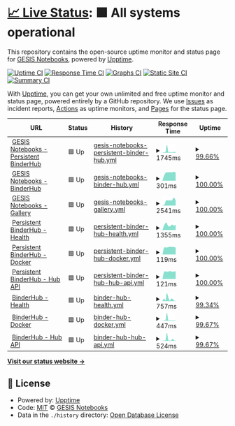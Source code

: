 # [📈 Live Status](https://gesisnotebooks.github.io/status): <!--live status--> **🟩 All systems operational**

This repository contains the open-source uptime monitor and status page for [GESIS Notebooks](http://notebooks.gesis.org), powered by [Upptime](https://github.com/upptime/upptime).

[![Uptime CI](https://github.com/koj-co/upptime/workflows/Uptime%20CI/badge.svg)](https://github.com/koj-co/upptime/actions?query=workflow%3A%22Uptime+CI%22)
[![Response Time CI](https://github.com/koj-co/upptime/workflows/Response%20Time%20CI/badge.svg)](https://github.com/koj-co/upptime/actions?query=workflow%3A%22Response+Time+CI%22)
[![Graphs CI](https://github.com/koj-co/upptime/workflows/Graphs%20CI/badge.svg)](https://github.com/koj-co/upptime/actions?query=workflow%3A%22Graphs+CI%22)
[![Static Site CI](https://github.com/koj-co/upptime/workflows/Static%20Site%20CI/badge.svg)](https://github.com/koj-co/upptime/actions?query=workflow%3A%22Static+Site+CI%22)
[![Summary CI](https://github.com/koj-co/upptime/workflows/Summary%20CI/badge.svg)](https://github.com/koj-co/upptime/actions?query=workflow%3A%22Summary+CI%22)

With [Upptime](https://upptime.js.org), you can get your own unlimited and free uptime monitor and status page, powered entirely by a GitHub repository. We use [Issues](https://github.com/gesisnotebooks/status/issues) as incident reports, [Actions](https://github.com/gesisnotebooks/status/actions) as uptime monitors, and [Pages](https://gesisnotebooks.github.io/status) for the status page.

<!--start: status pages-->
<!-- This summary is generated by Upptime (https://github.com/upptime/upptime) -->
<!-- Do not edit this manually, your changes will be overwritten -->
<!-- prettier-ignore -->
| URL | Status | History | Response Time | Uptime |
| --- | ------ | ------- | ------------- | ------ |
| <img alt="" src="https://favicons.githubusercontent.com/notebooks.gesis.org" height="13"> [GESIS Notebooks - Persistent BinderHub](https://notebooks.gesis.org) | 🟩 Up | [gesis-notebooks-persistent-binder-hub.yml](https://github.com/gesisnotebooks/status/commits/master/history/gesis-notebooks-persistent-binder-hub.yml) | <details><summary><img alt="Response time graph" src="./graphs/gesis-notebooks-persistent-binder-hub/response-time-week.png" height="20"> 1745ms</summary><br><a href="https://gesisnotebooks.github.io/status/history/gesis-notebooks-persistent-binder-hub"><img alt="Response time 1002" src="https://img.shields.io/endpoint?url=https%3A%2F%2Fraw.githubusercontent.com%2Fgesisnotebooks%2Fstatus%2Fmaster%2Fapi%2Fgesis-notebooks-persistent-binder-hub%2Fresponse-time.json"></a><br><a href="https://gesisnotebooks.github.io/status/history/gesis-notebooks-persistent-binder-hub"><img alt="24-hour response time 809" src="https://img.shields.io/endpoint?url=https%3A%2F%2Fraw.githubusercontent.com%2Fgesisnotebooks%2Fstatus%2Fmaster%2Fapi%2Fgesis-notebooks-persistent-binder-hub%2Fresponse-time-day.json"></a><br><a href="https://gesisnotebooks.github.io/status/history/gesis-notebooks-persistent-binder-hub"><img alt="7-day response time 1745" src="https://img.shields.io/endpoint?url=https%3A%2F%2Fraw.githubusercontent.com%2Fgesisnotebooks%2Fstatus%2Fmaster%2Fapi%2Fgesis-notebooks-persistent-binder-hub%2Fresponse-time-week.json"></a><br><a href="https://gesisnotebooks.github.io/status/history/gesis-notebooks-persistent-binder-hub"><img alt="30-day response time 1052" src="https://img.shields.io/endpoint?url=https%3A%2F%2Fraw.githubusercontent.com%2Fgesisnotebooks%2Fstatus%2Fmaster%2Fapi%2Fgesis-notebooks-persistent-binder-hub%2Fresponse-time-month.json"></a><br><a href="https://gesisnotebooks.github.io/status/history/gesis-notebooks-persistent-binder-hub"><img alt="1-year response time 1002" src="https://img.shields.io/endpoint?url=https%3A%2F%2Fraw.githubusercontent.com%2Fgesisnotebooks%2Fstatus%2Fmaster%2Fapi%2Fgesis-notebooks-persistent-binder-hub%2Fresponse-time-year.json"></a></details> | <details><summary><a href="https://gesisnotebooks.github.io/status/history/gesis-notebooks-persistent-binder-hub">99.66%</a></summary><a href="https://gesisnotebooks.github.io/status/history/gesis-notebooks-persistent-binder-hub"><img alt="All-time uptime 99.92%" src="https://img.shields.io/endpoint?url=https%3A%2F%2Fraw.githubusercontent.com%2Fgesisnotebooks%2Fstatus%2Fmaster%2Fapi%2Fgesis-notebooks-persistent-binder-hub%2Fuptime.json"></a><br><a href="https://gesisnotebooks.github.io/status/history/gesis-notebooks-persistent-binder-hub"><img alt="24-hour uptime 100.00%" src="https://img.shields.io/endpoint?url=https%3A%2F%2Fraw.githubusercontent.com%2Fgesisnotebooks%2Fstatus%2Fmaster%2Fapi%2Fgesis-notebooks-persistent-binder-hub%2Fuptime-day.json"></a><br><a href="https://gesisnotebooks.github.io/status/history/gesis-notebooks-persistent-binder-hub"><img alt="7-day uptime 99.66%" src="https://img.shields.io/endpoint?url=https%3A%2F%2Fraw.githubusercontent.com%2Fgesisnotebooks%2Fstatus%2Fmaster%2Fapi%2Fgesis-notebooks-persistent-binder-hub%2Fuptime-week.json"></a><br><a href="https://gesisnotebooks.github.io/status/history/gesis-notebooks-persistent-binder-hub"><img alt="30-day uptime 99.92%" src="https://img.shields.io/endpoint?url=https%3A%2F%2Fraw.githubusercontent.com%2Fgesisnotebooks%2Fstatus%2Fmaster%2Fapi%2Fgesis-notebooks-persistent-binder-hub%2Fuptime-month.json"></a><br><a href="https://gesisnotebooks.github.io/status/history/gesis-notebooks-persistent-binder-hub"><img alt="1-year uptime 99.92%" src="https://img.shields.io/endpoint?url=https%3A%2F%2Fraw.githubusercontent.com%2Fgesisnotebooks%2Fstatus%2Fmaster%2Fapi%2Fgesis-notebooks-persistent-binder-hub%2Fuptime-year.json"></a></details>
| <img alt="" src="https://favicons.githubusercontent.com/notebooks.gesis.org" height="13"> [GESIS Notebooks - BinderHub](https://notebooks.gesis.org/binder) | 🟩 Up | [gesis-notebooks-binder-hub.yml](https://github.com/gesisnotebooks/status/commits/master/history/gesis-notebooks-binder-hub.yml) | <details><summary><img alt="Response time graph" src="./graphs/gesis-notebooks-binder-hub/response-time-week.png" height="20"> 301ms</summary><br><a href="https://gesisnotebooks.github.io/status/history/gesis-notebooks-binder-hub"><img alt="Response time 376" src="https://img.shields.io/endpoint?url=https%3A%2F%2Fraw.githubusercontent.com%2Fgesisnotebooks%2Fstatus%2Fmaster%2Fapi%2Fgesis-notebooks-binder-hub%2Fresponse-time.json"></a><br><a href="https://gesisnotebooks.github.io/status/history/gesis-notebooks-binder-hub"><img alt="24-hour response time 380" src="https://img.shields.io/endpoint?url=https%3A%2F%2Fraw.githubusercontent.com%2Fgesisnotebooks%2Fstatus%2Fmaster%2Fapi%2Fgesis-notebooks-binder-hub%2Fresponse-time-day.json"></a><br><a href="https://gesisnotebooks.github.io/status/history/gesis-notebooks-binder-hub"><img alt="7-day response time 301" src="https://img.shields.io/endpoint?url=https%3A%2F%2Fraw.githubusercontent.com%2Fgesisnotebooks%2Fstatus%2Fmaster%2Fapi%2Fgesis-notebooks-binder-hub%2Fresponse-time-week.json"></a><br><a href="https://gesisnotebooks.github.io/status/history/gesis-notebooks-binder-hub"><img alt="30-day response time 391" src="https://img.shields.io/endpoint?url=https%3A%2F%2Fraw.githubusercontent.com%2Fgesisnotebooks%2Fstatus%2Fmaster%2Fapi%2Fgesis-notebooks-binder-hub%2Fresponse-time-month.json"></a><br><a href="https://gesisnotebooks.github.io/status/history/gesis-notebooks-binder-hub"><img alt="1-year response time 376" src="https://img.shields.io/endpoint?url=https%3A%2F%2Fraw.githubusercontent.com%2Fgesisnotebooks%2Fstatus%2Fmaster%2Fapi%2Fgesis-notebooks-binder-hub%2Fresponse-time-year.json"></a></details> | <details><summary><a href="https://gesisnotebooks.github.io/status/history/gesis-notebooks-binder-hub">100.00%</a></summary><a href="https://gesisnotebooks.github.io/status/history/gesis-notebooks-binder-hub"><img alt="All-time uptime 100.00%" src="https://img.shields.io/endpoint?url=https%3A%2F%2Fraw.githubusercontent.com%2Fgesisnotebooks%2Fstatus%2Fmaster%2Fapi%2Fgesis-notebooks-binder-hub%2Fuptime.json"></a><br><a href="https://gesisnotebooks.github.io/status/history/gesis-notebooks-binder-hub"><img alt="24-hour uptime 100.00%" src="https://img.shields.io/endpoint?url=https%3A%2F%2Fraw.githubusercontent.com%2Fgesisnotebooks%2Fstatus%2Fmaster%2Fapi%2Fgesis-notebooks-binder-hub%2Fuptime-day.json"></a><br><a href="https://gesisnotebooks.github.io/status/history/gesis-notebooks-binder-hub"><img alt="7-day uptime 100.00%" src="https://img.shields.io/endpoint?url=https%3A%2F%2Fraw.githubusercontent.com%2Fgesisnotebooks%2Fstatus%2Fmaster%2Fapi%2Fgesis-notebooks-binder-hub%2Fuptime-week.json"></a><br><a href="https://gesisnotebooks.github.io/status/history/gesis-notebooks-binder-hub"><img alt="30-day uptime 100.00%" src="https://img.shields.io/endpoint?url=https%3A%2F%2Fraw.githubusercontent.com%2Fgesisnotebooks%2Fstatus%2Fmaster%2Fapi%2Fgesis-notebooks-binder-hub%2Fuptime-month.json"></a><br><a href="https://gesisnotebooks.github.io/status/history/gesis-notebooks-binder-hub"><img alt="1-year uptime 100.00%" src="https://img.shields.io/endpoint?url=https%3A%2F%2Fraw.githubusercontent.com%2Fgesisnotebooks%2Fstatus%2Fmaster%2Fapi%2Fgesis-notebooks-binder-hub%2Fuptime-year.json"></a></details>
| <img alt="" src="https://favicons.githubusercontent.com/notebooks.gesis.org" height="13"> [GESIS Notebooks - Gallery](https://notebooks.gesis.org/gallery/) | 🟩 Up | [gesis-notebooks-gallery.yml](https://github.com/gesisnotebooks/status/commits/master/history/gesis-notebooks-gallery.yml) | <details><summary><img alt="Response time graph" src="./graphs/gesis-notebooks-gallery/response-time-week.png" height="20"> 2541ms</summary><br><a href="https://gesisnotebooks.github.io/status/history/gesis-notebooks-gallery"><img alt="Response time 1852" src="https://img.shields.io/endpoint?url=https%3A%2F%2Fraw.githubusercontent.com%2Fgesisnotebooks%2Fstatus%2Fmaster%2Fapi%2Fgesis-notebooks-gallery%2Fresponse-time.json"></a><br><a href="https://gesisnotebooks.github.io/status/history/gesis-notebooks-gallery"><img alt="24-hour response time 2488" src="https://img.shields.io/endpoint?url=https%3A%2F%2Fraw.githubusercontent.com%2Fgesisnotebooks%2Fstatus%2Fmaster%2Fapi%2Fgesis-notebooks-gallery%2Fresponse-time-day.json"></a><br><a href="https://gesisnotebooks.github.io/status/history/gesis-notebooks-gallery"><img alt="7-day response time 2541" src="https://img.shields.io/endpoint?url=https%3A%2F%2Fraw.githubusercontent.com%2Fgesisnotebooks%2Fstatus%2Fmaster%2Fapi%2Fgesis-notebooks-gallery%2Fresponse-time-week.json"></a><br><a href="https://gesisnotebooks.github.io/status/history/gesis-notebooks-gallery"><img alt="30-day response time 1892" src="https://img.shields.io/endpoint?url=https%3A%2F%2Fraw.githubusercontent.com%2Fgesisnotebooks%2Fstatus%2Fmaster%2Fapi%2Fgesis-notebooks-gallery%2Fresponse-time-month.json"></a><br><a href="https://gesisnotebooks.github.io/status/history/gesis-notebooks-gallery"><img alt="1-year response time 1852" src="https://img.shields.io/endpoint?url=https%3A%2F%2Fraw.githubusercontent.com%2Fgesisnotebooks%2Fstatus%2Fmaster%2Fapi%2Fgesis-notebooks-gallery%2Fresponse-time-year.json"></a></details> | <details><summary><a href="https://gesisnotebooks.github.io/status/history/gesis-notebooks-gallery">100.00%</a></summary><a href="https://gesisnotebooks.github.io/status/history/gesis-notebooks-gallery"><img alt="All-time uptime 100.00%" src="https://img.shields.io/endpoint?url=https%3A%2F%2Fraw.githubusercontent.com%2Fgesisnotebooks%2Fstatus%2Fmaster%2Fapi%2Fgesis-notebooks-gallery%2Fuptime.json"></a><br><a href="https://gesisnotebooks.github.io/status/history/gesis-notebooks-gallery"><img alt="24-hour uptime 100.00%" src="https://img.shields.io/endpoint?url=https%3A%2F%2Fraw.githubusercontent.com%2Fgesisnotebooks%2Fstatus%2Fmaster%2Fapi%2Fgesis-notebooks-gallery%2Fuptime-day.json"></a><br><a href="https://gesisnotebooks.github.io/status/history/gesis-notebooks-gallery"><img alt="7-day uptime 100.00%" src="https://img.shields.io/endpoint?url=https%3A%2F%2Fraw.githubusercontent.com%2Fgesisnotebooks%2Fstatus%2Fmaster%2Fapi%2Fgesis-notebooks-gallery%2Fuptime-week.json"></a><br><a href="https://gesisnotebooks.github.io/status/history/gesis-notebooks-gallery"><img alt="30-day uptime 100.00%" src="https://img.shields.io/endpoint?url=https%3A%2F%2Fraw.githubusercontent.com%2Fgesisnotebooks%2Fstatus%2Fmaster%2Fapi%2Fgesis-notebooks-gallery%2Fuptime-month.json"></a><br><a href="https://gesisnotebooks.github.io/status/history/gesis-notebooks-gallery"><img alt="1-year uptime 100.00%" src="https://img.shields.io/endpoint?url=https%3A%2F%2Fraw.githubusercontent.com%2Fgesisnotebooks%2Fstatus%2Fmaster%2Fapi%2Fgesis-notebooks-gallery%2Fuptime-year.json"></a></details>
| <img alt="" src="https://favicons.githubusercontent.com/notebooks.gesis.org" height="13"> [Persistent BinderHub - Health](https://notebooks.gesis.org/services/binder/health) | 🟩 Up | [persistent-binder-hub-health.yml](https://github.com/gesisnotebooks/status/commits/master/history/persistent-binder-hub-health.yml) | <details><summary><img alt="Response time graph" src="./graphs/persistent-binder-hub-health/response-time-week.png" height="20"> 1355ms</summary><br><a href="https://gesisnotebooks.github.io/status/history/persistent-binder-hub-health"><img alt="Response time 1031" src="https://img.shields.io/endpoint?url=https%3A%2F%2Fraw.githubusercontent.com%2Fgesisnotebooks%2Fstatus%2Fmaster%2Fapi%2Fpersistent-binder-hub-health%2Fresponse-time.json"></a><br><a href="https://gesisnotebooks.github.io/status/history/persistent-binder-hub-health"><img alt="24-hour response time 1037" src="https://img.shields.io/endpoint?url=https%3A%2F%2Fraw.githubusercontent.com%2Fgesisnotebooks%2Fstatus%2Fmaster%2Fapi%2Fpersistent-binder-hub-health%2Fresponse-time-day.json"></a><br><a href="https://gesisnotebooks.github.io/status/history/persistent-binder-hub-health"><img alt="7-day response time 1355" src="https://img.shields.io/endpoint?url=https%3A%2F%2Fraw.githubusercontent.com%2Fgesisnotebooks%2Fstatus%2Fmaster%2Fapi%2Fpersistent-binder-hub-health%2Fresponse-time-week.json"></a><br><a href="https://gesisnotebooks.github.io/status/history/persistent-binder-hub-health"><img alt="30-day response time 1042" src="https://img.shields.io/endpoint?url=https%3A%2F%2Fraw.githubusercontent.com%2Fgesisnotebooks%2Fstatus%2Fmaster%2Fapi%2Fpersistent-binder-hub-health%2Fresponse-time-month.json"></a><br><a href="https://gesisnotebooks.github.io/status/history/persistent-binder-hub-health"><img alt="1-year response time 1031" src="https://img.shields.io/endpoint?url=https%3A%2F%2Fraw.githubusercontent.com%2Fgesisnotebooks%2Fstatus%2Fmaster%2Fapi%2Fpersistent-binder-hub-health%2Fresponse-time-year.json"></a></details> | <details><summary><a href="https://gesisnotebooks.github.io/status/history/persistent-binder-hub-health">100.00%</a></summary><a href="https://gesisnotebooks.github.io/status/history/persistent-binder-hub-health"><img alt="All-time uptime 100.00%" src="https://img.shields.io/endpoint?url=https%3A%2F%2Fraw.githubusercontent.com%2Fgesisnotebooks%2Fstatus%2Fmaster%2Fapi%2Fpersistent-binder-hub-health%2Fuptime.json"></a><br><a href="https://gesisnotebooks.github.io/status/history/persistent-binder-hub-health"><img alt="24-hour uptime 100.00%" src="https://img.shields.io/endpoint?url=https%3A%2F%2Fraw.githubusercontent.com%2Fgesisnotebooks%2Fstatus%2Fmaster%2Fapi%2Fpersistent-binder-hub-health%2Fuptime-day.json"></a><br><a href="https://gesisnotebooks.github.io/status/history/persistent-binder-hub-health"><img alt="7-day uptime 100.00%" src="https://img.shields.io/endpoint?url=https%3A%2F%2Fraw.githubusercontent.com%2Fgesisnotebooks%2Fstatus%2Fmaster%2Fapi%2Fpersistent-binder-hub-health%2Fuptime-week.json"></a><br><a href="https://gesisnotebooks.github.io/status/history/persistent-binder-hub-health"><img alt="30-day uptime 100.00%" src="https://img.shields.io/endpoint?url=https%3A%2F%2Fraw.githubusercontent.com%2Fgesisnotebooks%2Fstatus%2Fmaster%2Fapi%2Fpersistent-binder-hub-health%2Fuptime-month.json"></a><br><a href="https://gesisnotebooks.github.io/status/history/persistent-binder-hub-health"><img alt="1-year uptime 100.00%" src="https://img.shields.io/endpoint?url=https%3A%2F%2Fraw.githubusercontent.com%2Fgesisnotebooks%2Fstatus%2Fmaster%2Fapi%2Fpersistent-binder-hub-health%2Fuptime-year.json"></a></details>
| <img alt="" src="https://favicons.githubusercontent.com/notebooks.gesis.org" height="13"> [Persistent BinderHub - Docker](https://notebooks.gesis.org/services/binder/health) | 🟩 Up | [persistent-binder-hub-docker.yml](https://github.com/gesisnotebooks/status/commits/master/history/persistent-binder-hub-docker.yml) | <details><summary><img alt="Response time graph" src="./graphs/persistent-binder-hub-docker/response-time-week.png" height="20"> 119ms</summary><br><a href="https://gesisnotebooks.github.io/status/history/persistent-binder-hub-docker"><img alt="Response time 168" src="https://img.shields.io/endpoint?url=https%3A%2F%2Fraw.githubusercontent.com%2Fgesisnotebooks%2Fstatus%2Fmaster%2Fapi%2Fpersistent-binder-hub-docker%2Fresponse-time.json"></a><br><a href="https://gesisnotebooks.github.io/status/history/persistent-binder-hub-docker"><img alt="24-hour response time 142" src="https://img.shields.io/endpoint?url=https%3A%2F%2Fraw.githubusercontent.com%2Fgesisnotebooks%2Fstatus%2Fmaster%2Fapi%2Fpersistent-binder-hub-docker%2Fresponse-time-day.json"></a><br><a href="https://gesisnotebooks.github.io/status/history/persistent-binder-hub-docker"><img alt="7-day response time 119" src="https://img.shields.io/endpoint?url=https%3A%2F%2Fraw.githubusercontent.com%2Fgesisnotebooks%2Fstatus%2Fmaster%2Fapi%2Fpersistent-binder-hub-docker%2Fresponse-time-week.json"></a><br><a href="https://gesisnotebooks.github.io/status/history/persistent-binder-hub-docker"><img alt="30-day response time 175" src="https://img.shields.io/endpoint?url=https%3A%2F%2Fraw.githubusercontent.com%2Fgesisnotebooks%2Fstatus%2Fmaster%2Fapi%2Fpersistent-binder-hub-docker%2Fresponse-time-month.json"></a><br><a href="https://gesisnotebooks.github.io/status/history/persistent-binder-hub-docker"><img alt="1-year response time 168" src="https://img.shields.io/endpoint?url=https%3A%2F%2Fraw.githubusercontent.com%2Fgesisnotebooks%2Fstatus%2Fmaster%2Fapi%2Fpersistent-binder-hub-docker%2Fresponse-time-year.json"></a></details> | <details><summary><a href="https://gesisnotebooks.github.io/status/history/persistent-binder-hub-docker">100.00%</a></summary><a href="https://gesisnotebooks.github.io/status/history/persistent-binder-hub-docker"><img alt="All-time uptime 100.00%" src="https://img.shields.io/endpoint?url=https%3A%2F%2Fraw.githubusercontent.com%2Fgesisnotebooks%2Fstatus%2Fmaster%2Fapi%2Fpersistent-binder-hub-docker%2Fuptime.json"></a><br><a href="https://gesisnotebooks.github.io/status/history/persistent-binder-hub-docker"><img alt="24-hour uptime 100.00%" src="https://img.shields.io/endpoint?url=https%3A%2F%2Fraw.githubusercontent.com%2Fgesisnotebooks%2Fstatus%2Fmaster%2Fapi%2Fpersistent-binder-hub-docker%2Fuptime-day.json"></a><br><a href="https://gesisnotebooks.github.io/status/history/persistent-binder-hub-docker"><img alt="7-day uptime 100.00%" src="https://img.shields.io/endpoint?url=https%3A%2F%2Fraw.githubusercontent.com%2Fgesisnotebooks%2Fstatus%2Fmaster%2Fapi%2Fpersistent-binder-hub-docker%2Fuptime-week.json"></a><br><a href="https://gesisnotebooks.github.io/status/history/persistent-binder-hub-docker"><img alt="30-day uptime 100.00%" src="https://img.shields.io/endpoint?url=https%3A%2F%2Fraw.githubusercontent.com%2Fgesisnotebooks%2Fstatus%2Fmaster%2Fapi%2Fpersistent-binder-hub-docker%2Fuptime-month.json"></a><br><a href="https://gesisnotebooks.github.io/status/history/persistent-binder-hub-docker"><img alt="1-year uptime 100.00%" src="https://img.shields.io/endpoint?url=https%3A%2F%2Fraw.githubusercontent.com%2Fgesisnotebooks%2Fstatus%2Fmaster%2Fapi%2Fpersistent-binder-hub-docker%2Fuptime-year.json"></a></details>
| <img alt="" src="https://favicons.githubusercontent.com/notebooks.gesis.org" height="13"> [Persistent BinderHub - Hub API](https://notebooks.gesis.org/services/binder/health) | 🟩 Up | [persistent-binder-hub-hub-api.yml](https://github.com/gesisnotebooks/status/commits/master/history/persistent-binder-hub-hub-api.yml) | <details><summary><img alt="Response time graph" src="./graphs/persistent-binder-hub-hub-api/response-time-week.png" height="20"> 121ms</summary><br><a href="https://gesisnotebooks.github.io/status/history/persistent-binder-hub-hub-api"><img alt="Response time 151" src="https://img.shields.io/endpoint?url=https%3A%2F%2Fraw.githubusercontent.com%2Fgesisnotebooks%2Fstatus%2Fmaster%2Fapi%2Fpersistent-binder-hub-hub-api%2Fresponse-time.json"></a><br><a href="https://gesisnotebooks.github.io/status/history/persistent-binder-hub-hub-api"><img alt="24-hour response time 141" src="https://img.shields.io/endpoint?url=https%3A%2F%2Fraw.githubusercontent.com%2Fgesisnotebooks%2Fstatus%2Fmaster%2Fapi%2Fpersistent-binder-hub-hub-api%2Fresponse-time-day.json"></a><br><a href="https://gesisnotebooks.github.io/status/history/persistent-binder-hub-hub-api"><img alt="7-day response time 121" src="https://img.shields.io/endpoint?url=https%3A%2F%2Fraw.githubusercontent.com%2Fgesisnotebooks%2Fstatus%2Fmaster%2Fapi%2Fpersistent-binder-hub-hub-api%2Fresponse-time-week.json"></a><br><a href="https://gesisnotebooks.github.io/status/history/persistent-binder-hub-hub-api"><img alt="30-day response time 154" src="https://img.shields.io/endpoint?url=https%3A%2F%2Fraw.githubusercontent.com%2Fgesisnotebooks%2Fstatus%2Fmaster%2Fapi%2Fpersistent-binder-hub-hub-api%2Fresponse-time-month.json"></a><br><a href="https://gesisnotebooks.github.io/status/history/persistent-binder-hub-hub-api"><img alt="1-year response time 151" src="https://img.shields.io/endpoint?url=https%3A%2F%2Fraw.githubusercontent.com%2Fgesisnotebooks%2Fstatus%2Fmaster%2Fapi%2Fpersistent-binder-hub-hub-api%2Fresponse-time-year.json"></a></details> | <details><summary><a href="https://gesisnotebooks.github.io/status/history/persistent-binder-hub-hub-api">100.00%</a></summary><a href="https://gesisnotebooks.github.io/status/history/persistent-binder-hub-hub-api"><img alt="All-time uptime 100.00%" src="https://img.shields.io/endpoint?url=https%3A%2F%2Fraw.githubusercontent.com%2Fgesisnotebooks%2Fstatus%2Fmaster%2Fapi%2Fpersistent-binder-hub-hub-api%2Fuptime.json"></a><br><a href="https://gesisnotebooks.github.io/status/history/persistent-binder-hub-hub-api"><img alt="24-hour uptime 100.00%" src="https://img.shields.io/endpoint?url=https%3A%2F%2Fraw.githubusercontent.com%2Fgesisnotebooks%2Fstatus%2Fmaster%2Fapi%2Fpersistent-binder-hub-hub-api%2Fuptime-day.json"></a><br><a href="https://gesisnotebooks.github.io/status/history/persistent-binder-hub-hub-api"><img alt="7-day uptime 100.00%" src="https://img.shields.io/endpoint?url=https%3A%2F%2Fraw.githubusercontent.com%2Fgesisnotebooks%2Fstatus%2Fmaster%2Fapi%2Fpersistent-binder-hub-hub-api%2Fuptime-week.json"></a><br><a href="https://gesisnotebooks.github.io/status/history/persistent-binder-hub-hub-api"><img alt="30-day uptime 100.00%" src="https://img.shields.io/endpoint?url=https%3A%2F%2Fraw.githubusercontent.com%2Fgesisnotebooks%2Fstatus%2Fmaster%2Fapi%2Fpersistent-binder-hub-hub-api%2Fuptime-month.json"></a><br><a href="https://gesisnotebooks.github.io/status/history/persistent-binder-hub-hub-api"><img alt="1-year uptime 100.00%" src="https://img.shields.io/endpoint?url=https%3A%2F%2Fraw.githubusercontent.com%2Fgesisnotebooks%2Fstatus%2Fmaster%2Fapi%2Fpersistent-binder-hub-hub-api%2Fuptime-year.json"></a></details>
| <img alt="" src="https://favicons.githubusercontent.com/notebooks.gesis.org" height="13"> [BinderHub - Health](https://notebooks.gesis.org/binder/health) | 🟩 Up | [binder-hub-health.yml](https://github.com/gesisnotebooks/status/commits/master/history/binder-hub-health.yml) | <details><summary><img alt="Response time graph" src="./graphs/binder-hub-health/response-time-week.png" height="20"> 757ms</summary><br><a href="https://gesisnotebooks.github.io/status/history/binder-hub-health"><img alt="Response time 595" src="https://img.shields.io/endpoint?url=https%3A%2F%2Fraw.githubusercontent.com%2Fgesisnotebooks%2Fstatus%2Fmaster%2Fapi%2Fbinder-hub-health%2Fresponse-time.json"></a><br><a href="https://gesisnotebooks.github.io/status/history/binder-hub-health"><img alt="24-hour response time 134" src="https://img.shields.io/endpoint?url=https%3A%2F%2Fraw.githubusercontent.com%2Fgesisnotebooks%2Fstatus%2Fmaster%2Fapi%2Fbinder-hub-health%2Fresponse-time-day.json"></a><br><a href="https://gesisnotebooks.github.io/status/history/binder-hub-health"><img alt="7-day response time 757" src="https://img.shields.io/endpoint?url=https%3A%2F%2Fraw.githubusercontent.com%2Fgesisnotebooks%2Fstatus%2Fmaster%2Fapi%2Fbinder-hub-health%2Fresponse-time-week.json"></a><br><a href="https://gesisnotebooks.github.io/status/history/binder-hub-health"><img alt="30-day response time 401" src="https://img.shields.io/endpoint?url=https%3A%2F%2Fraw.githubusercontent.com%2Fgesisnotebooks%2Fstatus%2Fmaster%2Fapi%2Fbinder-hub-health%2Fresponse-time-month.json"></a><br><a href="https://gesisnotebooks.github.io/status/history/binder-hub-health"><img alt="1-year response time 595" src="https://img.shields.io/endpoint?url=https%3A%2F%2Fraw.githubusercontent.com%2Fgesisnotebooks%2Fstatus%2Fmaster%2Fapi%2Fbinder-hub-health%2Fresponse-time-year.json"></a></details> | <details><summary><a href="https://gesisnotebooks.github.io/status/history/binder-hub-health">99.34%</a></summary><a href="https://gesisnotebooks.github.io/status/history/binder-hub-health"><img alt="All-time uptime 99.50%" src="https://img.shields.io/endpoint?url=https%3A%2F%2Fraw.githubusercontent.com%2Fgesisnotebooks%2Fstatus%2Fmaster%2Fapi%2Fbinder-hub-health%2Fuptime.json"></a><br><a href="https://gesisnotebooks.github.io/status/history/binder-hub-health"><img alt="24-hour uptime 100.00%" src="https://img.shields.io/endpoint?url=https%3A%2F%2Fraw.githubusercontent.com%2Fgesisnotebooks%2Fstatus%2Fmaster%2Fapi%2Fbinder-hub-health%2Fuptime-day.json"></a><br><a href="https://gesisnotebooks.github.io/status/history/binder-hub-health"><img alt="7-day uptime 99.34%" src="https://img.shields.io/endpoint?url=https%3A%2F%2Fraw.githubusercontent.com%2Fgesisnotebooks%2Fstatus%2Fmaster%2Fapi%2Fbinder-hub-health%2Fuptime-week.json"></a><br><a href="https://gesisnotebooks.github.io/status/history/binder-hub-health"><img alt="30-day uptime 99.50%" src="https://img.shields.io/endpoint?url=https%3A%2F%2Fraw.githubusercontent.com%2Fgesisnotebooks%2Fstatus%2Fmaster%2Fapi%2Fbinder-hub-health%2Fuptime-month.json"></a><br><a href="https://gesisnotebooks.github.io/status/history/binder-hub-health"><img alt="1-year uptime 99.50%" src="https://img.shields.io/endpoint?url=https%3A%2F%2Fraw.githubusercontent.com%2Fgesisnotebooks%2Fstatus%2Fmaster%2Fapi%2Fbinder-hub-health%2Fuptime-year.json"></a></details>
| <img alt="" src="https://favicons.githubusercontent.com/notebooks.gesis.org" height="13"> [BinderHub - Docker](https://notebooks.gesis.org/binder/health) | 🟩 Up | [binder-hub-docker.yml](https://github.com/gesisnotebooks/status/commits/master/history/binder-hub-docker.yml) | <details><summary><img alt="Response time graph" src="./graphs/binder-hub-docker/response-time-week.png" height="20"> 447ms</summary><br><a href="https://gesisnotebooks.github.io/status/history/binder-hub-docker"><img alt="Response time 310" src="https://img.shields.io/endpoint?url=https%3A%2F%2Fraw.githubusercontent.com%2Fgesisnotebooks%2Fstatus%2Fmaster%2Fapi%2Fbinder-hub-docker%2Fresponse-time.json"></a><br><a href="https://gesisnotebooks.github.io/status/history/binder-hub-docker"><img alt="24-hour response time 142" src="https://img.shields.io/endpoint?url=https%3A%2F%2Fraw.githubusercontent.com%2Fgesisnotebooks%2Fstatus%2Fmaster%2Fapi%2Fbinder-hub-docker%2Fresponse-time-day.json"></a><br><a href="https://gesisnotebooks.github.io/status/history/binder-hub-docker"><img alt="7-day response time 447" src="https://img.shields.io/endpoint?url=https%3A%2F%2Fraw.githubusercontent.com%2Fgesisnotebooks%2Fstatus%2Fmaster%2Fapi%2Fbinder-hub-docker%2Fresponse-time-week.json"></a><br><a href="https://gesisnotebooks.github.io/status/history/binder-hub-docker"><img alt="30-day response time 311" src="https://img.shields.io/endpoint?url=https%3A%2F%2Fraw.githubusercontent.com%2Fgesisnotebooks%2Fstatus%2Fmaster%2Fapi%2Fbinder-hub-docker%2Fresponse-time-month.json"></a><br><a href="https://gesisnotebooks.github.io/status/history/binder-hub-docker"><img alt="1-year response time 310" src="https://img.shields.io/endpoint?url=https%3A%2F%2Fraw.githubusercontent.com%2Fgesisnotebooks%2Fstatus%2Fmaster%2Fapi%2Fbinder-hub-docker%2Fresponse-time-year.json"></a></details> | <details><summary><a href="https://gesisnotebooks.github.io/status/history/binder-hub-docker">99.67%</a></summary><a href="https://gesisnotebooks.github.io/status/history/binder-hub-docker"><img alt="All-time uptime 99.59%" src="https://img.shields.io/endpoint?url=https%3A%2F%2Fraw.githubusercontent.com%2Fgesisnotebooks%2Fstatus%2Fmaster%2Fapi%2Fbinder-hub-docker%2Fuptime.json"></a><br><a href="https://gesisnotebooks.github.io/status/history/binder-hub-docker"><img alt="24-hour uptime 100.00%" src="https://img.shields.io/endpoint?url=https%3A%2F%2Fraw.githubusercontent.com%2Fgesisnotebooks%2Fstatus%2Fmaster%2Fapi%2Fbinder-hub-docker%2Fuptime-day.json"></a><br><a href="https://gesisnotebooks.github.io/status/history/binder-hub-docker"><img alt="7-day uptime 99.67%" src="https://img.shields.io/endpoint?url=https%3A%2F%2Fraw.githubusercontent.com%2Fgesisnotebooks%2Fstatus%2Fmaster%2Fapi%2Fbinder-hub-docker%2Fuptime-week.json"></a><br><a href="https://gesisnotebooks.github.io/status/history/binder-hub-docker"><img alt="30-day uptime 99.59%" src="https://img.shields.io/endpoint?url=https%3A%2F%2Fraw.githubusercontent.com%2Fgesisnotebooks%2Fstatus%2Fmaster%2Fapi%2Fbinder-hub-docker%2Fuptime-month.json"></a><br><a href="https://gesisnotebooks.github.io/status/history/binder-hub-docker"><img alt="1-year uptime 99.59%" src="https://img.shields.io/endpoint?url=https%3A%2F%2Fraw.githubusercontent.com%2Fgesisnotebooks%2Fstatus%2Fmaster%2Fapi%2Fbinder-hub-docker%2Fuptime-year.json"></a></details>
| <img alt="" src="https://favicons.githubusercontent.com/notebooks.gesis.org" height="13"> [BinderHub - Hub API](https://notebooks.gesis.org/binder/health) | 🟩 Up | [binder-hub-hub-api.yml](https://github.com/gesisnotebooks/status/commits/master/history/binder-hub-hub-api.yml) | <details><summary><img alt="Response time graph" src="./graphs/binder-hub-hub-api/response-time-week.png" height="20"> 524ms</summary><br><a href="https://gesisnotebooks.github.io/status/history/binder-hub-hub-api"><img alt="Response time 326" src="https://img.shields.io/endpoint?url=https%3A%2F%2Fraw.githubusercontent.com%2Fgesisnotebooks%2Fstatus%2Fmaster%2Fapi%2Fbinder-hub-hub-api%2Fresponse-time.json"></a><br><a href="https://gesisnotebooks.github.io/status/history/binder-hub-hub-api"><img alt="24-hour response time 138" src="https://img.shields.io/endpoint?url=https%3A%2F%2Fraw.githubusercontent.com%2Fgesisnotebooks%2Fstatus%2Fmaster%2Fapi%2Fbinder-hub-hub-api%2Fresponse-time-day.json"></a><br><a href="https://gesisnotebooks.github.io/status/history/binder-hub-hub-api"><img alt="7-day response time 524" src="https://img.shields.io/endpoint?url=https%3A%2F%2Fraw.githubusercontent.com%2Fgesisnotebooks%2Fstatus%2Fmaster%2Fapi%2Fbinder-hub-hub-api%2Fresponse-time-week.json"></a><br><a href="https://gesisnotebooks.github.io/status/history/binder-hub-hub-api"><img alt="30-day response time 338" src="https://img.shields.io/endpoint?url=https%3A%2F%2Fraw.githubusercontent.com%2Fgesisnotebooks%2Fstatus%2Fmaster%2Fapi%2Fbinder-hub-hub-api%2Fresponse-time-month.json"></a><br><a href="https://gesisnotebooks.github.io/status/history/binder-hub-hub-api"><img alt="1-year response time 326" src="https://img.shields.io/endpoint?url=https%3A%2F%2Fraw.githubusercontent.com%2Fgesisnotebooks%2Fstatus%2Fmaster%2Fapi%2Fbinder-hub-hub-api%2Fresponse-time-year.json"></a></details> | <details><summary><a href="https://gesisnotebooks.github.io/status/history/binder-hub-hub-api">99.67%</a></summary><a href="https://gesisnotebooks.github.io/status/history/binder-hub-hub-api"><img alt="All-time uptime 99.59%" src="https://img.shields.io/endpoint?url=https%3A%2F%2Fraw.githubusercontent.com%2Fgesisnotebooks%2Fstatus%2Fmaster%2Fapi%2Fbinder-hub-hub-api%2Fuptime.json"></a><br><a href="https://gesisnotebooks.github.io/status/history/binder-hub-hub-api"><img alt="24-hour uptime 100.00%" src="https://img.shields.io/endpoint?url=https%3A%2F%2Fraw.githubusercontent.com%2Fgesisnotebooks%2Fstatus%2Fmaster%2Fapi%2Fbinder-hub-hub-api%2Fuptime-day.json"></a><br><a href="https://gesisnotebooks.github.io/status/history/binder-hub-hub-api"><img alt="7-day uptime 99.67%" src="https://img.shields.io/endpoint?url=https%3A%2F%2Fraw.githubusercontent.com%2Fgesisnotebooks%2Fstatus%2Fmaster%2Fapi%2Fbinder-hub-hub-api%2Fuptime-week.json"></a><br><a href="https://gesisnotebooks.github.io/status/history/binder-hub-hub-api"><img alt="30-day uptime 99.59%" src="https://img.shields.io/endpoint?url=https%3A%2F%2Fraw.githubusercontent.com%2Fgesisnotebooks%2Fstatus%2Fmaster%2Fapi%2Fbinder-hub-hub-api%2Fuptime-month.json"></a><br><a href="https://gesisnotebooks.github.io/status/history/binder-hub-hub-api"><img alt="1-year uptime 99.59%" src="https://img.shields.io/endpoint?url=https%3A%2F%2Fraw.githubusercontent.com%2Fgesisnotebooks%2Fstatus%2Fmaster%2Fapi%2Fbinder-hub-hub-api%2Fuptime-year.json"></a></details>

<!--end: status pages-->

[**Visit our status website →**](https://gesisnotebooks.github.io/status/)

## 📄 License

- Powered by: [Upptime](https://github.com/upptime/upptime)
- Code: [MIT](./LICENSE) © [GESIS Notebooks](https://notebooks.gesis.org)
- Data in the `./history` directory: [Open Database License](https://opendatacommons.org/licenses/odbl/1-0/)
